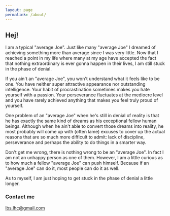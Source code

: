 ```yaml
---
layout: page
permalink: /about/
---
```


## Hej!

I am a typical "average Joe". Just like many "average Joe" I dreamed
of achieving something more than average since I was very little. Now
that I reached a point in my life where many at my age have accepted
the fact that nothing extraordinary is ever gonna happen in their
lives, I am still stuck in the phase of denial.

If you ain't an "average Joe", you won't understand what it feels like
to be one. You have neither super attractive appearance nor outstanding
intelligence. Your habit of procrastination sometimes makes you hate
yourself with a passion. Your perseverance fluctuates at the mediocre
level and you have rarely achieved anything that makes you feel truly
proud of yourself.

One problem of an "average Joe" when he's still in denial of reality
is that he has exactly the same kind of dreams as his exceptional
fellow human beings. Although when he ain't able to convert those
dreams into reality, he most probably will come up with (often lame)
excuses to cover up the actual reasons that are so much more difficult
to admit: lack of discipline, perseverance and perhaps the ability to do
things in a smarter way.

Don't get me wrong, there is nothing wrong to be an "average Joe". In
fact I am not an unhappy person as one of them. However, I am a little
curious as to how much a fellow "average Joe" can push
himself. Because if an "average Joe" can do it, most people can do
it as well.

As to myself, I am just hoping to get stuck in the phase of denial a
little longer.

### Contact me

[lbs.lhc@gmail.com](mailto:lbs.lhc@gmail.com)
